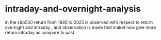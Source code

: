 # intraday-and-overnight-analysis
in the s&amp;p500 return from 1995 to 2025 is observed with respect to return overnight and intraday , and observation is made that maket now give more return intraday as compare to past 
